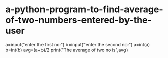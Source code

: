 # a-python-program-to-find-average-of-two-numbers-entered-by-the-user
a=input("enter the first no:")
b=input("enter the second no:")
a=int(a)
b=int(b)
avg=(a+b)/2
print("The average of two no is",avg)
